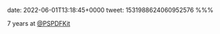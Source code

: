 date: 2022-06-01T13:18:45+0000
tweet: 1531988624060952576
%%%

7 years at [@PSPDFKit](https://twitter.com/PSPDFKit)
